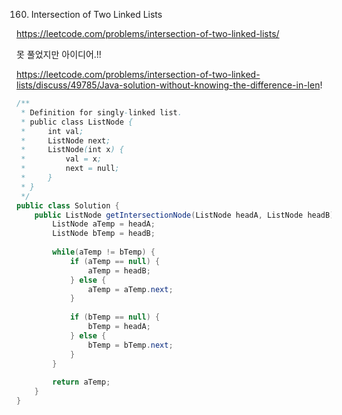 160. Intersection of Two Linked Lists

https://leetcode.com/problems/intersection-of-two-linked-lists/

못 풀었지만 아이디어.!!

https://leetcode.com/problems/intersection-of-two-linked-lists/discuss/49785/Java-solution-without-knowing-the-difference-in-len!

```java
/**
 * Definition for singly-linked list.
 * public class ListNode {
 *     int val;
 *     ListNode next;
 *     ListNode(int x) {
 *         val = x;
 *         next = null;
 *     }
 * }
 */
public class Solution {
    public ListNode getIntersectionNode(ListNode headA, ListNode headB) {
        ListNode aTemp = headA;
        ListNode bTemp = headB;
        
        while(aTemp != bTemp) {
            if (aTemp == null) {
                aTemp = headB;
            } else {
                aTemp = aTemp.next;
            }
            
            if (bTemp == null) {
                bTemp = headA;
            } else {
                bTemp = bTemp.next;
            }
        }
        
        return aTemp;
    }
}
```
